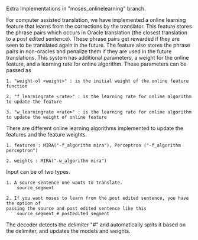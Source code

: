 
Extra Implementations in "moses_onlinelearning" branch. 

For computer assisted translation, we have implemented a online learning feature that learns from the corrections by the translator.
This feature stores the phrase pairs which occurs in Oracle translation (the closest translation to a post edited sentence).
These phrase pairs get rewarded if they are seen to be translated again in the future.
The feature also stores the phrase pairs in non-oracles and penalize them if they are used in the future translations.
This system has additional parameters, a weight for the online feature, and a learning rate for online algorithm. 
These parameters can be passed as

	1. "weight-ol <weight>" : is the initial weight of the online feature function
	
	2. "f_learningrate <rate>" : is the learning rate for online algorithm to update the feature 

	3. "w_learningrate <rate>" : is the learning rate for online algorithm to update the weight of online feature

There are different online learning algorithms implemented to update the features and the feature weights. 

	1. features : MIRA("-f_algorithm mira"), Perceptron ("-f_algorithm perceptron")

	2. weights : MIRA("-w_algorithm mira")

Input can be of two types.

	1. A source sentence one wants to translate. 
		source_segment

	2. If you want moses to learn from the post edited sentence, you have the option of 
	passing the source and post edited sentence like this
		source_segment_#_postedited_segment

The decoder detects the delimiter "_#_" and automatically splits it based on the delimiter, and updates the models and weights.

